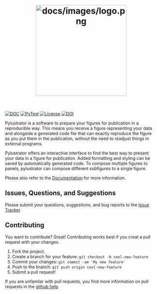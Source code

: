 <h1 align="center">
<img alt="docs/images/logo.png" src="docs/images/logo.png" width="300">
</h1><br>


[![DOC](https://readthedocs.org/projects/pylustrator/badge/)](https://pylustrator.readthedocs.io)
[![PyTest](https://github.com/rgerum/pylustrator/actions/workflows/pytest.yml/badge.svg)](https://github.com/rgerum/pylustrator/actions/workflows/pytest.yml)
[![License](https://img.shields.io/badge/License-GPLv3-blue.svg)](http://www.gnu.org/licenses/gpl-3.0.html)
[![DOI](https://img.shields.io/badge/DOI-10.21105/joss.01989-blue.svg)](https://doi.org/10.21105/joss.01989)



Pylustrator is a software to prepare your figures for publication in a reproducible way. This means you receive a figure
representing your data and alongside a generated code file that can exactly reproduce the figure as you put them in the
publication, without the need to readjust things in external programs.

Pylustrator offers an interactive interface to find the best way to present your data in a figure for publication.
Added formatting and styling can be saved by automatically generated code. To compose multiple figures to panels,
pylustrator can compose different subfigures to a single figure.

Please also refer to the [Documentation](https://pylustrator.readthedocs.io) for more information.

## Issues, Questions, and Suggestions

Please submit your questions, suggestions, and bug reports to the
[Issue Tracker](https://github.com/rgerum/pylustrator/issues)


## Contributing

You want to contribute? Great!
Contributing works best if you creat a pull request with your changes.

1. Fork the project.
2. Create a branch for your feature: `git checkout -b cool-new-feature`
3. Commit your changes: `git commit -am 'My new feature'`
4. Push to the branch: `git push origin cool-new-feature`
5. Submit a pull request!

If you are unfamilar with pull requests, you find more information on pull requests in the
 [github help](https://help.github.com/en/github/collaborating-with-issues-and-pull-requests/about-pull-requests)
